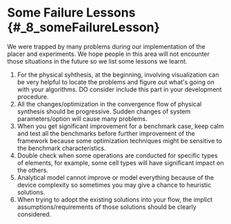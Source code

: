 # Some Failure Lessons {#_8_someFailureLesson}

We were trapped by many problems during our implementation of the placer and experiments. We hope people in this area will not encounter those situations in the future so we list some lessons we learnt.

1. For the physical syhthesis, at the beginning, involving visualization can be very helpful to locate the problems and figure out what's going on with your algorithms. DO consider include this part in your development procedure.
2. All the changes/optimization in the convergence flow of physical synthesis should be progressive. Sudden changes of system parameters/option will cause many problems.
3. When you get significant improvement for a benchmark case, keep calm and test all the benchmarks before further improvement of the framework because some optimization techniques might be sensitive to the benchmark characteristics.
4. Double check when some operations are conducted for specific types of elements, for example, some cell types will have significant impact on the others.
5. Analytical model cannot improve or model everything because of the device complexity so sometimes you may give a chance to heuristic solutions.
6. When trying to adopt the existing solutions into your flow, the implict assumptions/requirements of those solutions should be clearly considered.